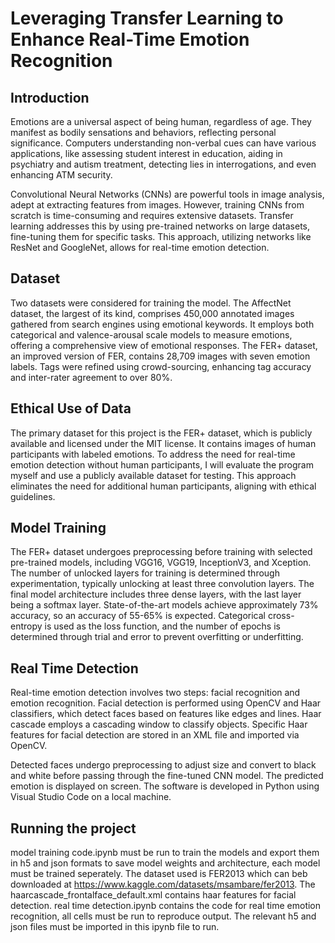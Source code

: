 # Leveraging Transfer Learning to Enhance Real-Time Emotion Recognition

## Introduction
Emotions are a universal aspect of being human, regardless of age. They manifest as bodily sensations and behaviors, reflecting personal significance. Computers understanding non-verbal cues can have various applications, like assessing student interest in education, aiding in psychiatry and autism treatment, detecting lies in interrogations, and even enhancing ATM security.

Convolutional Neural Networks (CNNs) are powerful tools in image analysis, adept at extracting features from images. However, training CNNs from scratch is time-consuming and requires extensive datasets. Transfer learning addresses this by using pre-trained networks on large datasets, fine-tuning them for specific tasks. This approach, utilizing networks like ResNet and GoogleNet, allows for real-time emotion detection.

## Dataset
Two datasets were considered for training the model. The AffectNet dataset, the largest of its kind, comprises 450,000 annotated images gathered from search engines using emotional keywords. It employs both categorical and valence-arousal scale models to measure emotions, offering a comprehensive view of emotional responses. The FER+ dataset, an improved version of FER, contains 28,709 images with seven emotion labels. Tags were refined using crowd-sourcing, enhancing tag accuracy and inter-rater agreement to over 80%.

## Ethical Use of Data
The primary dataset for this project is the FER+ dataset, which is publicly available and licensed under the MIT license. It contains images of human participants with labeled emotions. To address the need for real-time emotion detection without human participants, I will evaluate the program myself and use a publicly available dataset for testing. This approach eliminates the need for additional human participants, aligning with ethical guidelines.

## Model Training
The FER+ dataset undergoes preprocessing before training with selected pre-trained models, including VGG16, VGG19, InceptionV3, and Xception. The number of unlocked layers for training is determined through experimentation, typically unlocking at least three convolution layers. The final model architecture includes three dense layers, with the last layer being a softmax layer. State-of-the-art models achieve approximately 73% accuracy, so an accuracy of 55-65% is expected. Categorical cross-entropy is used as the loss function, and the number of epochs is determined through trial and error to prevent overfitting or underfitting. 

## Real Time Detection
Real-time emotion detection involves two steps: facial recognition and emotion recognition. Facial detection is performed using OpenCV and Haar classifiers, which detect faces based on features like edges and lines. Haar cascade employs a cascading window to classify objects. Specific Haar features for facial detection are stored in an XML file and imported via OpenCV.

Detected faces undergo preprocessing to adjust size and convert to black and white before passing through the fine-tuned CNN model. The predicted emotion is displayed on screen. The software is developed in Python using Visual Studio Code on a local machine.

## Running the project
model training code.ipynb must be run to train the models and export them in h5 and json formats to save model weights and architecture, each model must be trained seperately. The dataset used is FER2013 which can beb downloaded at https://www.kaggle.com/datasets/msambare/fer2013. The haarcascade_frontalface_default.xml contains haar features for facial detection. real time detection.ipynb contains the code for real time emotion recognition, all cells must be run to reproduce output. The relevant h5 and json files must be imported in this ipynb file to run. 

